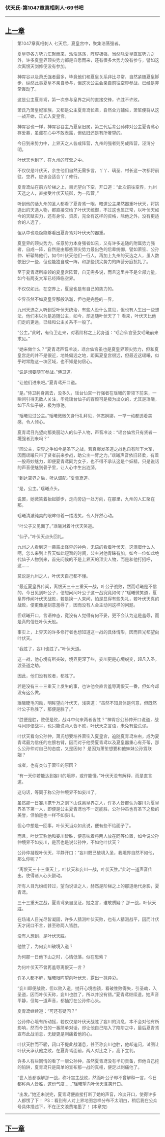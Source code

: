 ### 伏天氏-第1047章真相刺人-69书吧

--------
[上一章](./52e796d1988a144bd99facf8bbcc58a6.md)
--------


>
>
>
>第1047章真相刺人
>七天后，夏皇宫中，聚集浩荡强者。
>
>夏皇界各方势力汇聚而来，浩浩荡荡，阵容极强，当然除夏皇直属势力之外，许多夏皇界顶尖势力都是自愿而来，还有很多大势力没有参与，譬如这次离恨天剑修便没有参加。
>
>神霄谷以及萧氏强者最多，毕竟他们和夏皇关系非比寻常，自然紧随夏皇脚步，纵然此事夏皇不亲自参与，但这次公主会亲自前往空界参战，已经是非常轰动了。
>
>这是公主夏青鸢，第一次参与皇界之间的直接交锋，许胜不许败。
>
>萧氏乃萧皇妃家族，又都是公主夏青鸢长辈，自然全力辅佐，萧笙便将从这一战开始，正式入夏皇宫。
>
>神霄谷也一样，神霄谷谷主乃夏皇旧属，第三代后辈公孙仲对公主夏青鸢心存爱慕，虽藏在心中不敢表露，但依旧还是有所奢望的。
>
>今日到来势力中，上界天之人各成阵营，九州的强者则另成阵营，泾渭分明。
>
>叶伏天也到了，在九州的阵营之中。
>
>不仅仅是叶伏天，余生他们自然无需多言，丫丫、璃圣、村长这一次都将前往，空界，应该会适合丫丫修行。
>
>夏青鸢站在前方阶梯之上，目光望向下空，开口道：“此次前往空界，九州天选之人，直接受叶伏天统御，为一阵营。”
>
>听到他的话九州的圣人都看了夏青鸢一眼，暗道公主果然器重叶伏天，将挑选出的天选人物，都直接交给了叶伏天统御，不过这也属正常，以叶伏天如今的天赋实力，还有身份、资质，完全有这样的资格，除他之外，没有更适合的人选了。
>
>但从中也隐隐能够看出夏青鸢对叶伏天的器重。
>
>夏皇界的顶尖势力，任意势力本身强者如云，又有许多追随的附属势力强者，自成一阵，自然是由那些顶尖势力最出色的后辈统御，譬如萧笙、公孙仲、轩辕骜他们，如今叶伏天他们一行人，再加上九州的天选之人，虽人数依旧少一些，但也能独自成一阵，和那些顶尖势力的阵营分庭抗礼了。
>
>至于夏青鸢所率领的夏皇宫阵营，自无需多说，而且这里并不是全部力量，如今有两支大军已经降临空界。
>
>不仅仅如此，在空界上，夏皇也是有自己的势力的。
>
>空界虽然不如夏皇界那般浩瀚，但也是完整的一界。
>
>九州天选之人听到受叶伏天统治，有些人没什么意见，但也有人生出一些想法，他们本以为是追随公主，如今，却追随叶伏天了？
>看来，叶伏天比他们走的更远，已经和公主关系不一般了。
>
>“公主。”此时，有侍卫走来，对着阶梯之上躬身道：“瑶台仙宫圣女瑶曦前来求见。”
>
>“她来做什么？”夏青鸢声音冷淡，瑶台仙宫虽也是夏皇界顶尖势力，但和夏皇宫走的并不是很近，地处偏远之地，距离夏皇宫很远，但最近这瑶曦，似乎时常跑这一块区域，也不知是何居心。
>
>“说是想要随军参战。”侍卫道。
>
>“让他们进来吧。”夏青鸢开口道。
>
>“是。”侍卫躬身离去，没多久，瑶台仙宫一行强者在瑶曦的带领下前来，一瞬间引得无数人关注，毕竟瑶台仙子的容颜可是极为出众的，尤其是瑶曦，如下凡仙子般，极为惊艳。
>
>“瑶曦见过公主。”瑶曦微微欠身行礼拜见，体态婀娜，一举一动都透着美感，令人倾心。
>
>夏青鸢目光望向那美丽动人的仙子人物，声音冷淡：“瑶台仙宫只有贤者一境强者到来吗？”
>
>“回公主，空界之争如今是圣下之战，若真爆发圣道之战也自有陛下大军，因而瑶曦只带了贤者前来参战，助公主一臂之力。”瑶曦声音依旧轻柔，有着一股奇妙魅力，即便夏青鸢同为女子，也不得不承认这是个妖精，只是说话的声音便魅到骨子里，让人心中生出涟漪。
>
>“到达空界之后，听从调配。”夏青鸢道。
>
>“是，公主。”瑶曦点头。
>
>说罢，她微笑着抬起脚步，走向旁边一处方向，在那里，九州的人汇聚在那。
>
>瑶曦清澈纯美的眼眸带着一缕浅笑，令人怦然心动。
>
>“叶公子又见面了。”瑶曦对着叶伏天笑道。
>
>“仙子。”叶伏天点头回礼。
>
>九州之人看到这一幕露出怪异的神色，无语的看着叶伏天，这混蛋什么人啊，怎么来到上界天如此短暂的时间，公主对他青睐有加，如今一位如此绝代仙子人物到来，首先问候的不是上界天的顶尖人物，而是和他打招呼，这……
>
>莫说是九州之人，叶伏天自己都不懂。
>
>“最近夏皇界传闻，离恨天三十三重天一战，叶公子战败，然而瑶曦是不信的，今日见到叶公子，便想问问叶公子这一战究竟如何？”瑶曦微笑道，夏皇界传闻叶伏天战败，若是换一人来问，怕是显得有些失礼，若叶伏天真的战败，便更像是刻意羞辱了，因而没有人会主动问这样的问题。
>
>但瑶曦开口，言语神态，竟没有人觉得有何不妥，更不会认为这是羞辱，而是真的信任叶伏天般。
>
>事实上，上界天的许多修行者也想知道这一战的具体情形，因而目光都望向叶伏天。
>
>“我胜了，妄川也胜了。”叶伏天道。
>
>这一战，他心境有所突破，境界更深了些，妄川更是心境蜕变，超凡入圣，渡圣道之劫。
>
>因此，他们没有败者，都胜了。
>
>若是没有三十三重天上发生的事，也许他会直言羞辱离恨天一番，但如今却没有这么做。
>
>瑶曦睫毛闪动，明眸望向叶伏天，浅笑道：“虽然不知具体是何意，但既然叶公子称胜了，那便是胜了。”
>
>“胜便是胜，败便是败，战斗中何来两者皆胜？”神霄谷公孙仲开口说道，战斗间即便战平，也只能说两人皆不败，叶伏天之言语，未免有些荒谬。
>
>叶伏天看向公孙仲，萧氏想要培养萧笙入夏皇宫，追随夏青鸢左右，成为夏青鸢最为信任的左膀右臂，因而对于他受夏青鸢以及夏皇器重心有芥蒂，那么公孙仲对自己的态度，又是因何？
>是因为萧笙想要和他妹妹公孙霓联姻？
>
>或者，也有类似于萧笙的原因？
>
>“有一天你若能达到妄川的境界，或许能懂。”叶伏天没有解释，而是直言道。
>
>这句话，等同于称公孙仲境界不如妄川了。
>
>虽然那一日妄川携千万之剑下山诛离皇界之人，许多人皆都认为妄川为夏皇界圣下第一人，即便是公主夏青鸢也不一定能胜，公孙仲虽也有圣下之极的美誉，但怕是也一样不如妄川。
>
>但心中想是一回事，叶伏天当众如此说，便有些不给面子了。
>
>而且，叶伏天称他和妄川皆胜，便意味着将两人放在同等位置，如今说公孙仲境界不如妄川，是否也是说公孙仲，不如他叶伏天？
>
>公孙仲凝视叶伏天，平静开口：“妄川既已破境入圣，我境界自然不如他，那么你呢？”
>
>“离恨天三十三重天上，叶伏天和妄川一战，叶伏天胜。”此时一道声音传出，使得诸人心头颤动。
>
>所有人目光纷纷转过，望向说话之人，赫然是阶梯之上的那道绝代身影，夏青鸢。
>
>三十三重天之战，夏青鸢亲自见证，她之言，谁敢质疑？
>那一战，叶伏天胜。
>
>在场诸人目光尽皆凝固，许多人猜测叶伏天败，也有人猜测战平，因而叶伏天才闭口不言，甚至称两人皆胜。
>
>没有人想到，是叶伏天胜。
>
>他胜了，为何妄川破境入道？
>
>为何那一日他下山之时，心情低落，似在思索？
>
>为何叶伏天不曾再羞辱离恨天一言？
>
>许多人都不解，瑶曦眼眸望向叶伏天，露出一抹异彩。
>
>“妄川即便战败，但以败入道，抛开心境枷锁，看破胜败得失，引圣劫，入圣道，因而叶伏天称，妄川也胜了，所以并没有错。”夏青鸢继续道，她声音平静，但每一道声音，都抽打在公孙仲心头。
>
>夏青鸢继续道：“可还有疑问？”
>
>公孙仲心境有所动摇，若仅仅是叶伏天战胜了妄川的消息，本不会对他有所影响，然而今日的一番简单对话，却让他自己陷入了陷阱之中，最后夏青鸢宣布此战消息，无疑更是刺痛着他的心。
>
>叶伏天胜而不骄，闭口不提此战消息，甚至称妄川也胜，他却追问，试图让叶伏天承认他之败，在夏青鸢面前，两人对比之下，高下立判。
>
>许多人有些同情的看了一眼公孙仲，虽然夏青鸢没有半句责备，但他自己挖的陷阱，夏青鸢只是简单的宣布那一战的真相，便足以刺痛他了。
>
>“世人皆都误解那一战，称叶宫主战败，然而叶公子却不曾解释一言，今日都称两人皆胜，这份气度……”瑶曦望向叶伏天含笑开口。
>
>“出发。”她还未说完，夏青鸢便直接打断了她的声音，冷淡开口，使得许多人都愣了下！
>PS：看到有人对上界地图怎样分布不太明白，稍后我在公众号具体描述下，不在正文浪费笔墨了！
>(本章完)
>
>

--------
[下一章](./4539fc3241828dc534ed0fb65821885d.md)
--------
